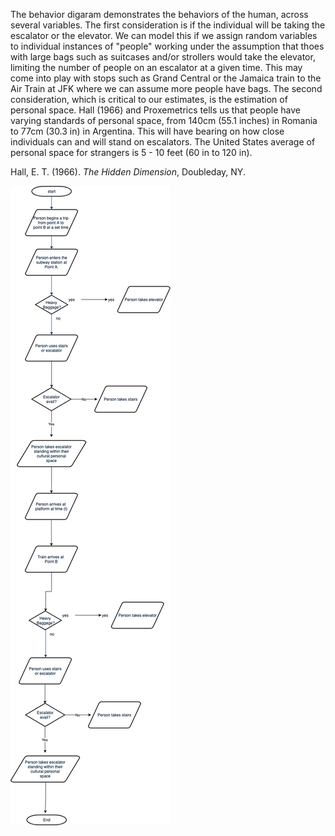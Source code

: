 The behavior digaram demonstrates the behaviors of the human, across several variables. The first consideration is if the individual will be taking the escalator or the elevator.  We can model this if we assign random variables to individual instances of "people" working under the assumption that thoes with large bags such as suitcases and/or strollers would take the elevator, limiting the number of people on an escalator at a given time.  This may come into play with stops such as Grand Central or the Jamaica train to the Air Train at JFK where we can assume more people have bags. The second consideration, which is critical to our estimates, is the estimation of personal space.  Hall (1966) and Proxemetrics tells us that people have varying standards of personal space, from 140cm (55.1 inches) in Romania to 77cm (30.3 in) in Argentina.  This will have bearing on how close individuals can and will stand on escalators.  The United States average of personal space for strangers is 5 - 10 feet (60 in to 120 in).  

Hall, E. T. (1966). _The Hidden Dimension_, Doubleday, NY.

![Behavior Diagram](model/SubwayBehaviorDrawing.png)
